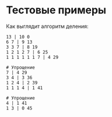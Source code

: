 # Тестовые примеры

Как выглядит алгоритм деления:
```
13 | 10 0
6 7 | 9 13
3 3 7 | 8 19
1 2 1 2 7 | 6 25
1 1 1 1 1 1 7 | 4 29

# Упрощение
7 | 4 29
3 4 | 3 36
1 2 4 | 2 39
1 1 1 4 | 1 41

# Упрощение
4 | 1 41
1 3 | 0 45
```